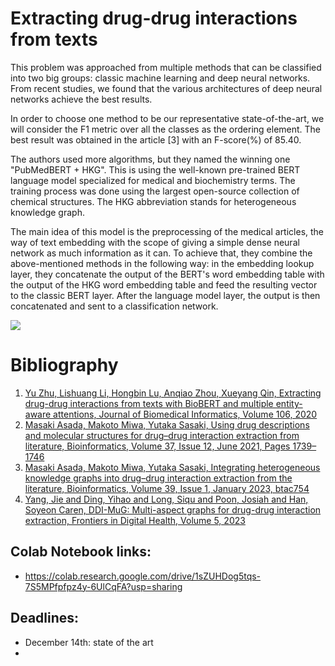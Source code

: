 # Extracting drug-drug interactions from texts

This problem was approached from multiple methods that can be classified into two big groups: classic machine learning and deep neural networks. From recent studies, we found that the various architectures of deep neural networks achieve the best results.

In order to choose one method to be our representative state-of-the-art, we will consider the F1 metric over all the classes as the ordering element. The best result was obtained in the article [3] with an F-score(%) of 85.40.

The authors used more algorithms, but they named the winning one "PubMedBERT + HKG". This is using the well-known pre-trained BERT language model specialized for medical and biochemistry terms. The training process was done using the largest open-source collection of chemical structures. The HKG abbreviation stands for heterogeneous knowledge graph.

The main idea of this model is the preprocessing of the medical articles, the way of text embedding with the scope of giving a simple dense neural network as much information as it can. To achieve that, they combine the above-mentioned methods in the following way: in the embedding lookup layer, they concatenate the output of the BERT's word embedding table with the output of the HKG word embedding table and feed the resulting vector to the classic BERT layer. After the language model layer, the output is then concatenated and sent to a classification network. 


<img src="https://oup.silverchair-cdn.com/oup/backfile/Content_public/Journal/bioinformatics/39/1/10.1093_bioinformatics_btac754/1/m_btac754f2.jpeg?Expires=1708570246&Signature=G0JYKfOCCHxopIQZn8~MFb6hdw6qYtcnkEe4TF6Wwd6qou-6Vd04MaPQw3E6uJsxrm2JHtKQFGuKun0CjJKpG3UwDVwWlCWNU-Zj7BnEhmCcA6xkSlS~ndn6BqIPlVFAXappVNwOYJj8glAbxSByk6bxfpNFjhgdo0HPax1voo8ZIxo0iI1QJJoxO1DuW7tcBcMIJM15BXktwpIeAKpnynIZVFuJ5BUy6zxNBaEv0F89DXMuwfSzq-RFmkGnJ~-k~7Gq~il2qlZcsDcbJNK0lzlT-na9O3w0mpzQUlk3lZo2CwqPLvjSNksWLgBxAry2Xh9IDNpAq0lKvD8nRMOvrw__&Key-Pair-Id=APKAIE5G5CRDK6RD3PGA">

# Bibliography

1. [Yu Zhu, Lishuang Li, Hongbin Lu, Anqiao Zhou, Xueyang Qin, Extracting drug-drug interactions from texts with BioBERT and multiple entity-aware attentions, Journal of Biomedical Informatics, Volume 106, 2020](https://www.sciencedirect.com/science/article/pii/S1532046420300794) 
2. [Masaki Asada, Makoto Miwa, Yutaka Sasaki, Using drug descriptions and molecular structures for drug–drug interaction extraction from literature, Bioinformatics, Volume 37, Issue 12, June 2021, Pages 1739–1746](https://doi.org/10.1093/bioinformatics/btaa907)
3. [Masaki Asada, Makoto Miwa, Yutaka Sasaki, Integrating heterogeneous knowledge graphs into drug–drug interaction extraction from the literature, Bioinformatics, Volume 39, Issue 1, January 2023, btac754](https://doi.org/10.1093/bioinformatics/btac754)
4. [Yang, Jie and Ding, Yihao and Long, Siqu and Poon, Josiah and Han, Soyeon Caren, DDI-MuG: Multi-aspect graphs for drug-drug interaction extraction, Frontiers in Digital Health, Volume 5, 2023](https://www.frontiersin.org/articles/10.3389/fdgth.2023.1154133)

## Colab Notebook links:
- https://colab.research.google.com/drive/1sZUHDog5tqs-7S5MPfpfpz4y-6UlCqFA?usp=sharing
## Deadlines:

- December 14th: state of the art
- 

